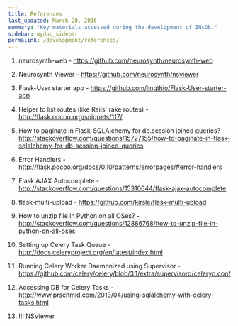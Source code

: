 ```yaml
---
title: References
last_updated: March 20, 2016
summary: "Key materials accessed during the development of INcDb."
sidebar: mydoc_sidebar
permalink: /development/references/
---
```


1. neurosynth-web - <https://github.com/neurosynth/neurosynth-web>

2. Neurosynth Viewer - <https://github.com/neurosynth/nsviewer>

3. Flask-User starter app - <https://github.com/lingthio/Flask-User-starter-app>

4. Helper to list routes (like Rails' rake routes) - <http://flask.pocoo.org/snippets/117/>

5. How to paginate in Flask-SQLAlchemy for db.session joined queries? - <http://stackoverflow.com/questions/15727155/how-to-paginate-in-flask-sqlalchemy-for-db-session-joined-queries>

6. Error Handlers - <http://flask.pocoo.org/docs/0.10/patterns/errorpages/#error-handlers>

7. Flask AJAX Autocomplete - <http://stackoverflow.com/questions/15310644/flask-ajax-autocomplete>

8. flask-multi-upload - <https://github.com/kirsle/flask-multi-upload>

9. How to unzip file in Python on all OSes? - <http://stackoverflow.com/questions/12886768/how-to-unzip-file-in-python-on-all-oses>

10. Setting up Celery Task Queue - <http://docs.celeryproject.org/en/latest/index.html>

11. Running Celery Worker Daemonized using Supervisor - <https://github.com/celery/celery/blob/3.1/extra/supervisord/celeryd.conf>

12. Accessing DB for Celery Tasks - <http://www.prschmid.com/2013/04/using-sqlalchemy-with-celery-tasks.html>

11. !!! NSViewer